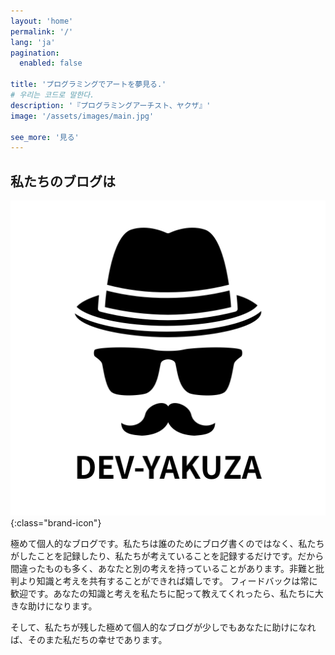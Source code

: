 ```yaml
---
layout: 'home'
permalink: '/'
lang: 'ja'
pagination:
  enabled: false

title: 'プログラミングでアートを夢見る.'
# 우리는 코드로 말한다.
description: '『プログラミングアーチスト、ヤクザ』'
image: '/assets/images/main.jpg'

see_more: '見る'
---
```


## 私たちのブログは

![yakuza-icon](/assets/images/yakuza.png){:class="brand-icon"}

極めて個人的なブログです。私たちは誰のためにブログ書くのではなく、私たちがしたことを記録したり、私たちが考えていることを記録するだけです。だから間違ったものも多く、あなたと別の考えを持っていることがあります。非難と批判より知識と考えを共有することができれば嬉しです。 フィードバックは常に歓迎です。あなたの知識と考えを私たちに配って教えてくれったら、私たちに大きな助けになります。

そして、私たちが残した極めて個人的なブログが少しでもあなたに助けになれば、そのまた私だちの幸せであります。
